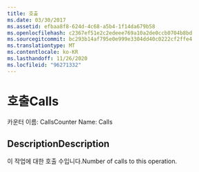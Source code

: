 ```yaml
---
title: 호출
ms.date: 03/30/2017
ms.assetid: efbaa8f8-624d-4c68-a5b4-1f14da679b58
ms.openlocfilehash: c2367ef51e2c2edeee769a10a2de0ccb0704b8bd
ms.sourcegitcommit: bc293b14af795e0e999e3304dd40c0222cf2ffe4
ms.translationtype: MT
ms.contentlocale: ko-KR
ms.lasthandoff: 11/26/2020
ms.locfileid: "96271332"
---
```

# <a name="calls"></a><span data-ttu-id="a6111-102">호출</span><span class="sxs-lookup"><span data-stu-id="a6111-102">Calls</span></span>

<span data-ttu-id="a6111-103">카운터 이름: Calls</span><span class="sxs-lookup"><span data-stu-id="a6111-103">Counter Name: Calls</span></span>  
  
## <a name="description"></a><span data-ttu-id="a6111-104">Description</span><span class="sxs-lookup"><span data-stu-id="a6111-104">Description</span></span>  

 <span data-ttu-id="a6111-105">이 작업에 대한 호출 수입니다.</span><span class="sxs-lookup"><span data-stu-id="a6111-105">Number of calls to this operation.</span></span>
